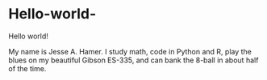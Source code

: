 # Hello-world-

Hello world!

My name is Jesse A. Hamer. I study math, code in Python and R, play the blues on my beautiful Gibson ES-335, and can bank the 8-ball in about half of the time.
